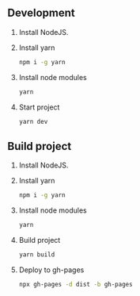 ## Development

1. Install NodeJS.
1. Install yarn

   ```bash
   npm i -g yarn
   ```

1. Install node modules

   ```bash
   yarn
   ```

1. Start project

   ```bash
   yarn dev
   ```

## Build project

1. Install NodeJS.

1. Install yarn

   ```bash
   npm i -g yarn
   ```

1. Install node modules

   ```bash
   yarn
   ```

1. Build project

   ```bash
   yarn build
   ```

1. Deploy to gh-pages

   ```bash
   npx gh-pages -d dist -b gh-pages
   ```